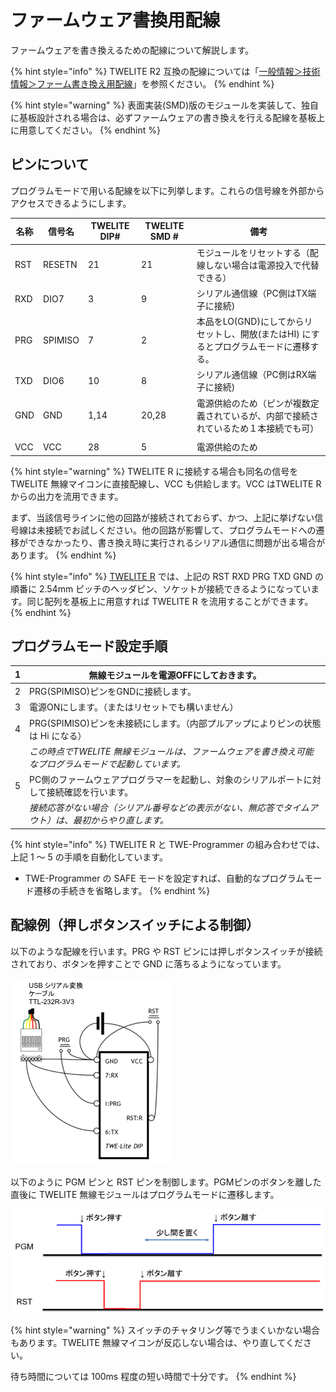 # ファームウェア書換用配線

ファームウェアを書き換えるための配線について解説します。

{% hint style="info" %}
TWELITE R2 互換の配線については「[一般情報＞技術情報＞ファーム書き換え用配線](https://twelite.gitbook.io/general/technical-info/progpins)」を参照ください。
{% endhint %}

{% hint style="warning" %}
表面実装(SMD)版のモジュールを実装して、独自に基板設計される場合は、必ずファームウェアの書き換えを行える配線を基板上に用意してください。
{% endhint %}



## ピンについて

プログラムモードで用いる配線を以下に列挙します。これらの信号線を外部からアクセスできるようにします。

| **名称** | **信号名** | **TWELITE DIP#** | **TWELITE SMD #** | **備考**                                            |
| ------ | ------- | ---------------- | ----------------- | ------------------------------------------------- |
| RST    | RESETN  | 21               | 21                | モジュールをリセットする（配線しない場合は電源投入で代替できる）                  |
| RXD    | DIO7    | 3                | 9                 | シリアル通信線（PC側はTX端子に接続)                              |
| PRG    | SPIMISO | 7                | 2                 | 本品をLO(GND)にしてからリセットし、開放(またはHI) にするとプログラムモードに遷移する。 |
| TXD    | DIO6    | 10               | 8                 | シリアル通信線（PC側はRX端子に接続)                              |
| GND    | GND     | 1,14             | 20,28             | 電源供給のため（ピンが複数定義されているが、内部で接続されているため１本接続でも可）        |
|        |         |                  |                   |                                                   |
| VCC    | VCC     | 28               | 5                 | 電源供給のため                                           |

{% hint style="warning" %}
TWELITE R に接続する場合も同名の信号を TWELITE 無線マイコンに直接配線し、VCC も供給します。VCC はTWELITE Rからの出力を流用できます。

まず、当該信号ラインに他の回路が接続されておらず、かつ、上記に挙げない信号線は未接続でお試しください。他の回路が影響して、プログラムモードへの遷移ができなかったり、書き換え時に実行されるシリアル通信に問題が出る場合があります。
{% endhint %}

{% hint style="info" %}
[TWELITE R](https://mono-wireless.com/jp/products/TWE-LITE-R/) では、上記の RST RXD PRG TXD GND の順番に 2.54mm ピッチのヘッダピン、ソケットが接続できるようになっています。同じ配列を基板上に用意すれば TWELITE R を流用することができます。
{% endhint %}

## プログラムモード設定手順

| 1 | 無線モジュールを電源OFFにしておきます。                                    |
| - | -------------------------------------------------------- |
| 2 | PRG(SPIMISO)ピンをGNDに接続します。                                |
| 3 | 電源ONにします。（またはリセットでも構いません）                                |
| 4 | PRG(SPIMISO)ピンを未接続にします。（内部プルアップによりピンの状態は Hi になる）         |
|   | _この時点でTWELITE 無線モジュールは、ファームウェアを書き換え可能なプログラムモードで起動しています。_ |
| 5 | PC側のファームウェアプログラマーを起動し、対象のシリアルポートに対して接続確認を行います。           |
|   | _接続応答がない場合（シリアル番号などの表示がない、無応答でタイムアウト）は、最初からやり直します。_      |

{% hint style="info" %}
TWELITE R と TWE-Programmer の組み合わせでは、上記 1 〜 5 の手順を自動化しています。

* TWE-Programmer の SAFE モードを設定すれば、自動的なプログラムモード遷移の手続きを省略します。
{% endhint %}



## 配線例（押しボタンスイッチによる制御）

以下のような配線を行います。PRG や RST ピンには押しボタンスイッチが接続されており、ボタンを押すことで GND に落ちるようになっています。

![配線例](<../../.gitbook/assets/image (33).png>)

以下のように PGM ピンと RST ピンを制御します。PGMピンのボタンを離した直後に TWELITE 無線モジュールはプログラムモードに遷移します。

![](<../../.gitbook/assets/image (34).png>)

{% hint style="warning" %}
スイッチのチャタリング等でうまくいかない場合もあります。TWELITE 無線マイコンが反応しない場合は、やり直してください。

待ち時間については 100ms 程度の短い時間で十分です。
{% endhint %}
